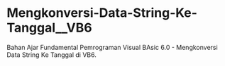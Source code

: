 # Mengkonversi-Data-String-Ke-Tanggal__VB6
Bahan Ajar Fundamental Pemrograman Visual BAsic 6.0 - Mengkonversi Data String Ke Tanggal di VB6.
